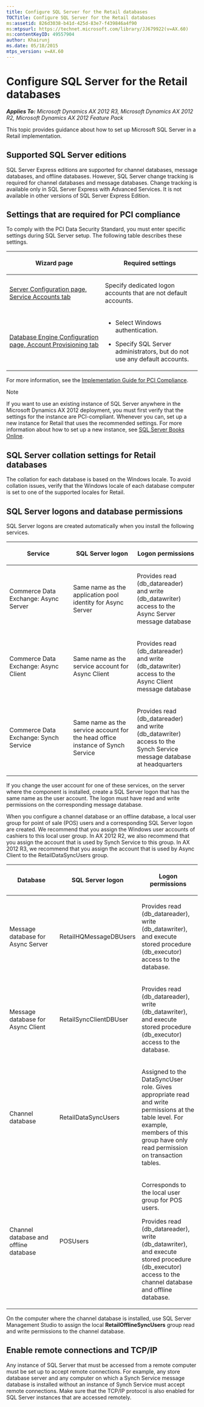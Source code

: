 ```yaml
---
title: Configure SQL Server for the Retail databases
TOCTitle: Configure SQL Server for the Retail databases
ms:assetid: 826d3038-b41d-425d-83e7-f439846a4f90
ms:mtpsurl: https://technet.microsoft.com/library/JJ679922(v=AX.60)
ms:contentKeyID: 49557904
author: Khairunj
ms.date: 05/18/2015
mtps_version: v=AX.60
---
```


# Configure SQL Server for the Retail databases 


_**Applies To:** Microsoft Dynamics AX 2012 R3, Microsoft Dynamics AX 2012 R2, Microsoft Dynamics AX 2012 Feature Pack_

This topic provides guidance about how to set up Microsoft SQL Server in a Retail implementation.

## Supported SQL Server editions

SQL Server Express editions are supported for channel databases, message databases, and offline databases. However, SQL Server change tracking is required for channel databases and message databases. Change tracking is available only in SQL Server Express with Advanced Services. It is not available in other versions of SQL Server Express Edition.

## Settings that are required for PCI compliance

To comply with the PCI Data Security Standard, you must enter specific settings during SQL Server setup. The following table describes these settings.

<table>
<colgroup>
<col style="width: 50%" />
<col style="width: 50%" />
</colgroup>
<thead>
<tr class="header">
<th><p>Wizard page</p></th>
<th><p>Required settings</p></th>
</tr>
</thead>
<tbody>
<tr class="odd">
<td><p><a href="https://msdn.microsoft.com/library/cc281953.aspx">Server Configuration page, Service Accounts tab</a></p></td>
<td><p>Specify dedicated logon accounts that are not default accounts.</p></td>
</tr>
<tr class="even">
<td><p><a href="https://msdn.microsoft.com/library/cc281849.aspx">Database Engine Configuration page, Account Provisioning tab</a></p></td>
<td><ul>
<li><p>Select Windows authentication.</p></li>
<li><p>Specify SQL Server administrators, but do not use any default accounts.</p></li>
</ul></td>
</tr>
</tbody>
</table>


For more information, see the [Implementation Guide for PCI Compliance](https://go.microsoft.com/fwlink/?linkid=237283).


> [!NOTE]
> <P>If you want to use an existing instance of SQL Server anywhere in the Microsoft Dynamics AX 2012 deployment, you must first verify that the settings for the instance are PCI-compliant. Whenever you can, set up a new instance for Retail that uses the recommended settings. For more information about how to set up a new instance, see <A href="https://msdn.microsoft.com/library/ms130214.aspx">SQL&nbsp;Server Books Online</A>.</P>



## SQL Server collation settings for Retail databases

The collation for each database is based on the Windows locale. To avoid collation issues, verify that the Windows locale of each database computer is set to one of the supported locales for Retail.

## SQL Server logons and database permissions

SQL Server logons are created automatically when you install the following services.

<table>
<colgroup>
<col style="width: 33%" />
<col style="width: 33%" />
<col style="width: 33%" />
</colgroup>
<thead>
<tr class="header">
<th><p>Service</p></th>
<th><p>SQL Server logon</p></th>
<th><p>Logon permissions</p></th>
</tr>
</thead>
<tbody>
<tr class="odd">
<td><p>Commerce Data Exchange: Async Server</p></td>
<td><p>Same name as the application pool identity for Async Server</p></td>
<td><p>Provides read (db_datareader) and write (db_datawriter) access to the Async Server message database</p></td>
</tr>
<tr class="even">
<td><p>Commerce Data Exchange: Async Client</p></td>
<td><p>Same name as the service account for Async Client</p></td>
<td><p>Provides read (db_datareader) and write (db_datawriter) access to the Async Client message database</p></td>
</tr>
<tr class="odd">
<td><p>Commerce Data Exchange: Synch Service</p></td>
<td><p>Same name as the service account for the head office instance of Synch Service</p></td>
<td><p>Provides read (db_datareader) and write (db_datawriter) access to the Synch Service message database at headquarters</p></td>
</tr>
</tbody>
</table>


If you change the user account for one of these services, on the server where the component is installed, create a SQL Server logon that has the same name as the user account. The logon must have read and write permissions on the corresponding message database.

When you configure a channel database or an offline database, a local user group for point of sale (POS) users and a corresponding SQL Server logon are created. We recommend that you assign the Windows user accounts of cashiers to this local user group. In AX 2012 R2, we also recommend that you assign the account that is used by Synch Service to this group. In AX 2012 R3, we recommend that you assign the account that is used by Async Client to the RetailDataSyncUsers group.

<table>
<colgroup>
<col style="width: 33%" />
<col style="width: 33%" />
<col style="width: 33%" />
</colgroup>
<thead>
<tr class="header">
<th><p>Database</p></th>
<th><p>SQL Server logon</p></th>
<th><p>Logon permissions</p></th>
</tr>
</thead>
<tbody>
<tr class="odd">
<td><p>Message database for Async Server</p></td>
<td><p>RetailHQMessageDBUsers</p></td>
<td><p>Provides read (db_datareader), write (db_datawriter), and execute stored procedure (db_executor) access to the database.</p></td>
</tr>
<tr class="even">
<td><p>Message database for Async Client</p></td>
<td><p>RetailSyncClientDBUser</p></td>
<td><p>Provides read (db_datareader), write (db_datawriter), and execute stored procedure (db_executor) access to the database.</p></td>
</tr>
<tr class="odd">
<td><p>Channel database</p></td>
<td><p>RetailDataSyncUsers</p></td>
<td><p>Assigned to the DataSyncUser role. Gives appropriate read and write permissions at the table level. For example, members of this group have only read permission on transaction tables.</p></td>
</tr>
<tr class="even">
<td><p>Channel database and offline database</p></td>
<td><p>POSUsers</p></td>
<td><p>Corresponds to the local user group for POS users.</p>
<p>Provides read (db_datareader), write (db_datawriter), and execute stored procedure (db_executor) access to the channel database and offline database.</p></td>
</tr>
</tbody>
</table>


On the computer where the channel database is installed, use SQL Server Management Studio to assign the local **RetailOfflineSyncUsers** group read and write permissions to the channel database.

## Enable remote connections and TCP/IP

Any instance of SQL Server that must be accessed from a remote computer must be set up to accept remote connections. For example, any store database server and any computer on which a Synch Service message database is installed without an instance of Synch Service must accept remote connections. Make sure that the TCP/IP protocol is also enabled for SQL Server instances that are accessed remotely.

  


